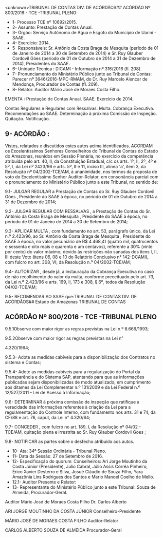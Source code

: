 &lt;unknown&gt;TRIBUNAL DE CONTAS DIV. DE ACÓRDÃOS## ACÓRDÃO Nº 800/2016 - TCE -TRIBUNAL PLENO

- 1- Processo TCE nº 10692/2015.
- 2- Assunto: Prestação de Contas Anual.
- 3- Órgão: Serviço Autônomo de Água e Esgoto do Município de Uarini - SAAE.
- 4- Exercício: 2014.
- 5- Responsáveis: Sr. Antônio da Costa Braga de Mesquita (período de 01 de Janeiro de 2014 a  30 de Setembro de 2014) e Sr. Ruy Glauber Cordovil Góes (período de  01 de Outubro de 2014 a 31 de Dezembro de 2014), Presidentes do SAAE.
- 6- Unidade Técnica : DICAMI - Informação nº 316/2016 (fl. 208).
- 7-  Pronunciamento  do Ministério Público  junto  ao Tribunal  de Contas: Parecer  nº 3646/2016-MPC-RMAM,  do  Dr.  Ruy  Marcelo  Alencar  de  Mendonça,  Procurador  de Contas (fl. 209).
- 8- Relator: Auditor Mário José de Moraes Costa Filho.

EMENTA : Prestação de Contas Anual. SAAE. Exercício de 2014.

Contas  Regulares  e  Regulares  com  Ressalvas. Multa.  Cobrança  Executiva.  Recomendações  ao SAAE.  Determinação à próxima Comissão de Inspeção. Quitação. Notificação.

## 9- ACÓRDÃO :

Vistos, relatados e discutidos estes autos acima identificados, ACORDAM os Excelentíssimos Senhores Conselheiros do Tribunal de Contas do Estado do Amazonas, reunidos em Sessão Plenária, no exercício da competência atribuída pelo art. 40,  II, da Constituição Estadual, c/c os arts. 1º, II, 2º, 4º e 5º, I, da Lei nº 2423/96 e arts. 5º, II e 11, inciso  III,  alínea  'a',  item  3,  da  Resolução  nº  04/2002-TCE/AM, à  unanimidade, nos termos da proposta de voto do Excelentíssimo Senhor Auditor-Relator, em consonância parcial com o pronunciamento do Ministério Público junto a este Tribunal, no sentido de:

9.1-  JULGAR  REGULAR a  Prestação  de  Contas  do  Sr. Ruy  Glauber Cordovil Góes , Presidente do SAAE à época, no período de 01 de Outubro de 2014 a 31 de Dezembro de 2014;

9.2- JULGAR REGULAR COM RESSALVAS ,  a  Prestação de Contas do Sr. Antônio da Costa Braga de Mesquita , Presidente do SAAE à época, no período de 01 de Janeiro de 2014 a 30 de Setembro de 2014;

9.3- APLICAR MULTA , com fundamento no art. 53, parágrafo único, da Lei n.º 2.423/96, ao Sr. Antônio da Costa Braga de Mesquita , Presidente do SAAE à época, no valor  pecuniário  de  R$ 4.468,41 (quatro  mil,  quatrocentos  e  sessenta  e  oito  reais  e quarenta e um centavos), referente a 30% (vinte por cento) do valor máximo,  devido às restrições  não  sanadas  dos  itens  I,  II,  III  deste  Voto  (itens  06,  08  e  10  do  Relatório Conclusivo n° 142-DCAMI), com fulcro no art. 308, VI, da Resolução n.º 04/2002-TCE/AM;

9.4-  AUTORIZAR ,  desde já, a instauração da Cobrança Executiva no caso de  não  recolhimento  do  valor  da  multa,  conforme  preceituado  pelo  art.  73,  da  Lei  n.º 2.423/96 e arts. 169, II, 173 e 308, § 6º, todos da Resolução 04/02-TCE/AM;

9.5- RECOMENDAR AO SAAE que:TRIBUNAL DE CONTAS DIV. DE ACÓRDÃOS## Estado do Amazonas TRIBUNAL DE CONTAS

## ACÓRDÃO Nº 800/2016 - TCE -TRIBUNAL PLENO

9.5.1Observe com  maior rigor as regras previstas na Lei n.º 8.666/1993;

9.5.2Observe com  maior rigor as regras previstas na Lei n°

4.320/1964;

9.5.3- Adote as medidas cabíveis para a disponibilização dos Contratos no sistema e Contas;

9.5.4-  Adote as  medidas  cabíveis  para  a  regularização  do  Portal  da Transparência e do Sistema SAP, atentando para que as informações publicadas sejam disponibilizadas de modo atualizado, em cumprimento aos ditames da Lei Complementar n.º 131/2009 e da Lei Federal n.º 12/527/2011 - Lei de Acesso à Informação;

9.6-  DETERMINAR à  próxima  comissão  de  inspeção que  ratifique  a veracidade  das  informações  referentes  à  criação  da  Lei  para  a  regulamentação  do Controle Interno, com fundamento nos arts. 31 e 74, da CF/88 e art. 76, caput, da Lei n° 4.320/64;

9.7- CONCEDER , com fulcro no art. 189, I, da Resolução nº 04/02 - TCE/AM, quitação plena e irrestrita ao Sr. Ruy Glauber Cordovil Goes ;

9.8- NOTIFICAR as partes sobre o desfecho atribuído aos autos.

- 10- Ata: 34ª Sessão Ordinária - Tribunal Pleno.
- 11- Data da Sessão: 27 de Setembro de 2016.
- 12-  Especificação  do  quorum: Conselheiros:  Ari  Jorge  Moutinho  da  Costa  Júnior (Presidente),  Julio  Cabral,  Júlio  Assis  Corrêa  Pinheiro,  Érico  Xavier  Desterro  e  Silva, Josué Cláudio de Souza Filho, Yara Amazônia Lins Rodrigues dos Santos e Mario Manoel Coelho de Mello.
- 12.1- Auditor Presente e Relator:
- 13-  Representante  do  Ministério  Público  junto  a  este Tribunal: Souza de Almeida, Procurador-Geral.

Auditor Mário José de Moraes Costa Filho Dr.  Carlos  Alberto

ARI JORGE MOUTINHO DA COSTA JÚNIOR Conselheiro-Presidente

MÁRIO JOSÉ DE MORAES COSTA FILHO Auditor-Relator

CARLOS ALBERTO SOUZA DE ALMEIDA Procurador-Geral